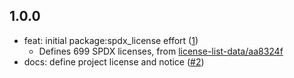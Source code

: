 ## 1.0.0

- feat: initial package:spdx_license effort ([1](https://github.com/alestiago/license_lens/pull/1))
    - Defines 699 SPDX licenses, from [license-list-data/aa8324f](https://github.com/spdx/license-list-data/commit/253c37dec6609df90d81a6f1091da52cab9dda25)
- docs: define project license and notice ([#2](https://github.com/alestiago/license_lens/pull/2/files))